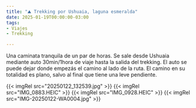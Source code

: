 ```yaml
---
title: "⛰ Trekking por Ushuaia, laguna esmeralda"
date: 2025-01-19T00:00:00-03:00
tags:
- Viajes
- Trekking

---
```


Una caminata tranquila de un par de horas.
Se sale desde Ushuaia mediante auto 30min/1hora de viaje hasta la salida del trekking. 
El auto se puede dejar donde empezás el camino al lado de la ruta.
El camino en su totalidad es plano, salvo al final que tiene una leve pendiente.

{{< imgRel src="20250122_132539.jpg" >}}
{{< imgRel src="IMG_0883.HEIC" >}}
{{< imgRel src="IMG_0928.HEIC" >}}
{{< imgRel src="IMG-20250122-WA0004.jpg" >}}